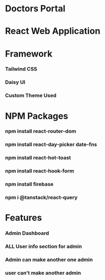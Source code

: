 # Doctors Portal
# React Web Application


# Framework
### Tailwind CSS
### Daisy UI

### Custom Theme Used

# NPM Packages
### npm install react-router-dom
### npm install react-day-picker date-fns
### npm install react-hot-toast
### npm install react-hook-form
### npm install firebase
### npm i @tanstack/react-query




# Features
### Admin Dashboard
### ALL User info section for admin
### Admin can make another one admin
### user can't make another admin